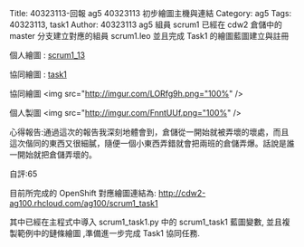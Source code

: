 Title: 40323113-回報 ag5 40323113 初步繪圖主機與連結
Category: ag5
Tags: 40323113, task1
Author: 40323113
ag5 組員 scrum1 已經在 cdw2 倉儲中的 master 分支建立對應的組員 scrum1.leo 並且完成 Task1 的繪圖藍圖建立與註冊

個人繪圖 : <a href="http://cdw2-40323138.rhcloud.com/ag5_40323113abcd/abcd">scrum1_13</a> 

協同繪圖 : <a href="http://cdw2-40323138.rhcloud.com/ag5/task1">task1</a> 

協同繪圖
<img src="http://imgur.com/LORfg9h.png="100%" />

個人製圖
<img src="http://imgur.com/FnntUUf.png="100%" />

心得報告:通過這次的報告我深刻地體會到，倉儲從一開始就被弄壞的壞處，而且這次偕同的東西又很細膩，隨便一個小東西弄錯就會把兩班的倉儲弄爆。話說是誰一開始就把倉儲弄壞的。

自評:65
<!-- PELICAN_END_SUMMARY -->

目前所完成的 OpenShift 對應繪圖連結為: <a href="http://cdw2-ag100.rhcloud.com/ag100/scrum1_task1">http://cdw2-ag100.rhcloud.com/ag100/scrum1_task1</a>

其中已經在主程式中導入 scrum1_task1.py 中的 scrum1_task1 藍圖變數, 並且複製範例中的鏈條繪圖 ,準備進一步完成 Task1 協同任務.
